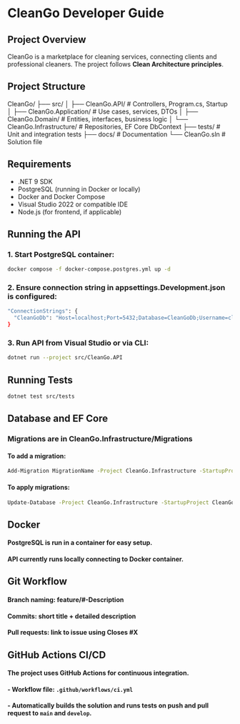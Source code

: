 # CleanGo Developer Guide

## Project Overview
CleanGo is a marketplace for cleaning services, connecting clients and professional cleaners. The project follows **Clean Architecture principles**.

## Project Structure
CleanGo/
├── src/
│ ├── CleanGo.API/ # Controllers, Program.cs, Startup
│ ├── CleanGo.Application/ # Use cases, services, DTOs
│ ├── CleanGo.Domain/ # Entities, interfaces, business logic
│ └── CleanGo.Infrastructure/ # Repositories, EF Core DbContext
├── tests/ # Unit and integration tests
├── docs/ # Documentation
└── CleanGo.sln # Solution file

## Requirements
- .NET 9 SDK
- PostgreSQL (running in Docker or locally)
- Docker and Docker Compose
- Visual Studio 2022 or compatible IDE
- Node.js (for frontend, if applicable)

## Running the API
### 1. Start PostgreSQL container:
```bash
docker compose -f docker-compose.postgres.yml up -d
```

### 2. Ensure connection string in appsettings.Development.json is configured:
```bash
"ConnectionStrings": {
  "CleanGoDb": "Host=localhost;Port=5432;Database=CleanGoDb;Username=cleango_user;Password=cleango_pass"
}
```

### 3. Run API from Visual Studio or via CLI:
```bash
dotnet run --project src/CleanGo.API
```
## Running Tests
```bash
dotnet test src/tests
```

## Database and EF Core
### Migrations are in CleanGo.Infrastructure/Migrations
#### To add a migration:
```bash
Add-Migration MigrationName -Project CleanGo.Infrastructure -StartupProject CleanGo.API
```
#### To apply migrations:
```bash
Update-Database -Project CleanGo.Infrastructure -StartupProject CleanGo.API
```

## Docker
#### PostgreSQL is run in a container for easy setup.
#### API currently runs locally connecting to Docker container.

## Git Workflow
#### Branch naming: feature/#-Description
#### Commits: short title + detailed description
#### Pull requests: link to issue using Closes #X

## GitHub Actions CI/CD
#### The project uses GitHub Actions for continuous integration. 
#### - Workflow file: `.github/workflows/ci.yml`
#### - Automatically builds the solution and runs tests on push and pull request to `main` and `develop`.
